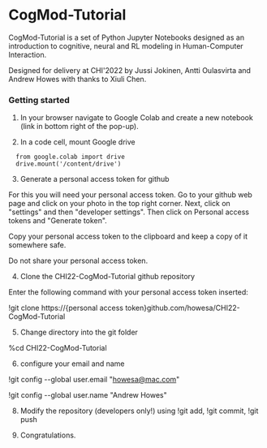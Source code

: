 # CogMod-Tutorial
CogMod-Tutorial is a set of Python Jupyter Notebooks designed as an introduction to cognitive, neural and RL modeling in Human-Computer Interaction. 

Designed for delivery at CHI'2022 by Jussi Jokinen, Antti Oulasvirta and Andrew Howes with thanks to Xiuli Chen.

### Getting started

1. In your browser navigate to Google Colab and create a new notebook (link in bottom right of the pop-up).

2. In a code cell, mount Google drive

```
  from google.colab import drive
  drive.mount('/content/drive')
```

3. Generate a personal access token for github

For this you will need your personal access token. Go to your github web page and click on your photo in the top right corner. Next, click on "settings" and then "developer settings". Then click on  Personal access tokens and "Generate token".

Copy your personal access token to the clipboard and keep a copy of it somewhere safe.

Do not share your personal access token.

4. Clone the CHI22-CogMod-Tutorial github repository

Enter the following command with your personal access token inserted:

!git clone https://{personal access token}github.com/howesa/CHI22-CogMod-Tutorial

5. Change directory into the git folder

%cd CHI22-CogMod-Tutorial

6. configure your email and name

!git config --global user.email "howesa@mac.com"

!git config --global user.name "Andrew Howes"

8. Modify the repository (developers only!) using !git add, !git commit, !git push

9. Congratulations.
